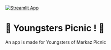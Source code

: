 [![Streamlit App](https://static.streamlit.io/badges/streamlit_badge_black_white.svg)](https://share.streamlit.io/azimshaikh95/picnic-app/picnic_app.py)

# 🌴 Youngsters Picnic ! 🌳

An app is made for Youngsters of Markaz Picnic


